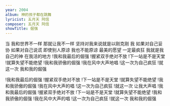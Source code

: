 ```yaml
---
year: 2004
album: 神的孩子都在跳舞
lyricist: 五月天 阿信
composer: 五月天 阿信
showTitle: 倔强
---
```

当 我和世界不一样
那就让我不一样
坚持对我来说就是以刚克刚
我 如果对自己妥协
如果对自己说谎
即使别人原谅 我也不能原谅
最美的愿望 一定最疯狂
我就是我自己的神
在我活的地方
!我和我最后的倔强
!握紧双手绝对不放
!下一站是不是天堂
!就算失望不能绝望
!我和我骄傲的倔强
!我在风中大声地唱
!这一次为自己疯狂
!就这一次 我和我的倔强

!我和我最后的倔强
!握紧双手绝对不放
!下一站是不是天堂
!就算失望不能绝望
!我和我骄傲的倔强
!我在风中大声的唱
!这一次为自己疯狂
!就这一次 让我大声唱
!我和我最后的倔强
!握紧双手绝对不放
!下一站是不是天堂
!就算失望不能绝望
!我和我骄傲的倔强
!我在风中大声的唱
!这一次为自己疯狂
!就这一次 我和我的倔强
